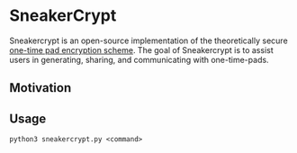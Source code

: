# SneakerCrypt
Sneakercrypt is an open-source implementation of the theoretically secure [one-time pad encryption scheme](https://en.wikipedia.org/wiki/One-time_pad). The goal of Sneakercrypt is to assist users in generating, sharing, and communicating with one-time-pads.

## Motivation


## Usage
	python3 sneakercrypt.py <command>
